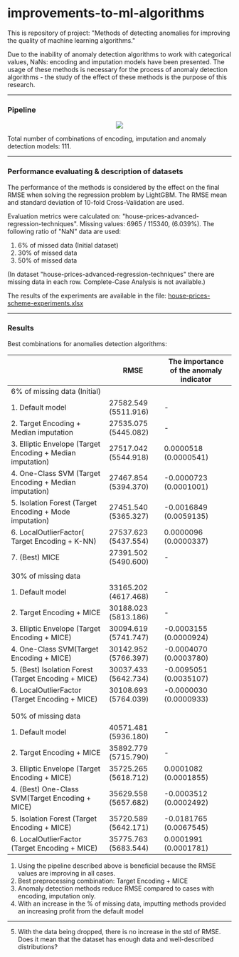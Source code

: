 # improvements-to-ml-algorithms

This is repository of project: "Methods of detecting anomalies for improving the quality of machine learning algorithms."

Due to the inability of anomaly detection algorithms to work with categorical values, NaNs: encoding and imputation models have been presented. The usage of these methods is necessary for the process of anomaly detection algorithms - the study of the effect of these methods is the purpose of this research.

* * *

### Pipeline

<p align="center">
  <img src="https://user-images.githubusercontent.com/48650320/136817591-49022a1c-5c42-45e0-bd41-46ea469b9d6f.png" />
</p>

Total number of combinations of encoding, imputation and anomaly detection models: 111.
* * *

### Performance evaluating & description of datasets

The performance of the methods is considered by the effect on the final RMSE when solving the regression problem by LightGBM. The RMSE mean and standard deviation of 10-fold Cross-Validation are used.

Evaluation metrics were calculated on: "house-prices-advanced-regression-techniques". Missing values: 6965 / 115340, (6.039%). The following ratio of "NaN" data are used:

1.  6% of missed data (Initial dataset)
2.  30% of missed data
3.  50% of missed data

(In dataset "house-prices-advanced-regression-techniques" there are missing data in each row. Complete-Case Analysis is not available.)

The results of the experiments are available in the file: [house-prices-scheme-experiments.xlsx](https://github.com/georgii-nigm/Improvements-to-ML-algorithms/blob/master/house-prices-scheme-experiments.xlsx)

* * *

### Results

Best combinations for anomalies detection algorithms:

|                                                              | RMSE                 | The importance of the anomaly indicator |
|--------------------------------------------------------------|----------------------|-----------------------------------------|
| 6% of missing data (Initial)                                 |                      |                                         |
| 1. Default model                                             | 27582.549 (5511.916) | -                                       |
| 2. Target Encoding + Median imputation                       | 27535.075 (5445.082) | -                                       |
| 3. Elliptic Envelope (Target Encoding +   Median imputation) | 27517.042 (5544.918) | 0.0000518 (0.0000541)                   |
| 4. One-Class SVM (Target Encoding +   Median imputation)     | 27467.854 (5394.370) | -0.0000723 (0.0001001)                  |
| 5. Isolation Forest (Target Encoding +   Mode imputation)    | 27451.540 (5365.327) | -0.0016849 (0.0059135)                  |
| 6. LocalOutlierFactor( Target Encoding +   K-NN)             | 27537.623 (5437.554) | 0.0000096 (0.0000337)                   |
| 7. (Best) MICE                                               | 27391.502 (5490.600) | -                                       |
|                                                              |                      |                                         |
| 30% of missing data                                          |                      |                                         |
| 1. Default model                                             | 33165.202 (4617.468) | -                                       |
| 2. Target Encoding + MICE                                    | 30188.023 (5813.186) | -                                       |
| 3. Elliptic Envelope (Target Encoding +   MICE)              | 30094.619 (5741.747) | -0.0003155 (0.0000924)                  |
| 4. One-Class SVM(Target Encoding + MICE)                     | 30142.952 (5766.397) | -0.0004070 (0.0003780)                  |
| 5. (Best) Isolation Forest (Target   Encoding + MICE)        | 30037.433 (5642.734) | -0.0095051 (0.0035107)                  |
| 6. LocalOutlierFactor (Target Encoding +   MICE)             | 30108.693 (5764.039) | -0.0000030 (0.0000933)                  |
|                                                              |                      |                                         |
|                                                              |                      |                                         |
| 50% of missing data                                          |                      |                                         |
| 1. Default model                                             | 40571.481 (5936.180) | -                                       |
| 2. Target Encoding + MICE                                    | 35892.779 (5715.790) | -                                       |
| 3. Elliptic Envelope (Target Encoding +   MICE)              | 35725.265 (5618.712) | 0.0001082 (0.0001855)                   |
| 4. (Best) One-Class SVM(Target Encoding +   MICE)            | 35629.558 (5657.682) | -0.0003512 (0.0002492)                  |
| 5. Isolation Forest (Target Encoding +   MICE)               | 35720.589 (5642.171) | -0.0181765 (0.0067545)                  |
| 6. LocalOutlierFactor (Target Encoding +   MICE)             | 35775.763 (5683.544) | 0.0001991 (0.0001781)                   |


1. Using the pipeline described above is beneficial because the RMSE values are improving in all cases.
2. Best preprocessing combination: Target Encoding + MICE
3. Anomaly detection methods reduce RMSE compared to cases with encoding, imputation only.
4. With an increase in the % of missing data, imputting methods provided an increasing profit from the default model

___
5. With the data being dropped, there is no increase in the std of RMSE. Does it mean that the dataset has enough data and well-described distributions?
